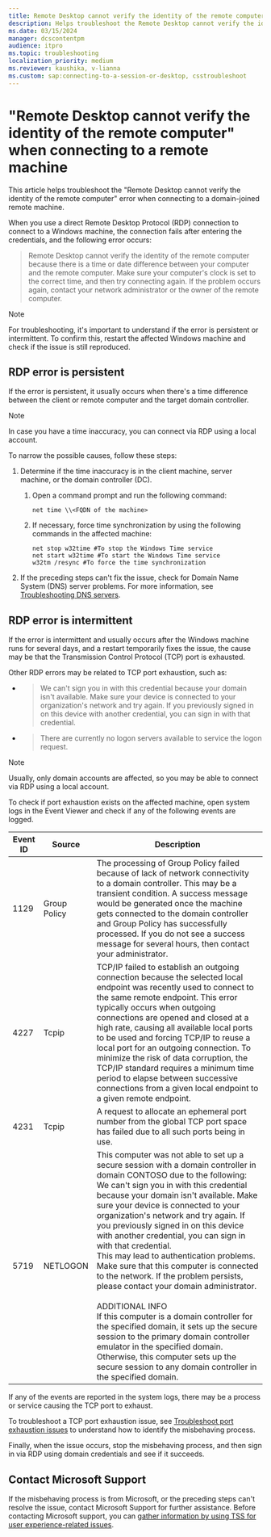 ```yaml
---
title: Remote Desktop cannot verify the identity of the remote computer
description: Helps troubleshoot the Remote Desktop cannot verify the identity of the remote computer error when connecting to a domain-joined remote machine.
ms.date: 03/15/2024
manager: dcscontentpm
audience: itpro
ms.topic: troubleshooting
localization_priority: medium
ms.reviewer: kaushika, v-lianna
ms.custom: sap:connecting-to-a-session-or-desktop, csstroubleshoot
---
```

# "Remote Desktop cannot verify the identity of the remote computer" when connecting to a remote machine

This article helps troubleshoot the "Remote Desktop cannot verify the identity of the remote computer" error when connecting to a domain-joined remote machine.

When you use a direct Remote Desktop Protocol (RDP) connection to connect to a Windows machine, the connection fails after entering the credentials, and the following error occurs:

> Remote Desktop cannot verify the identity of the remote computer because there is a time or date difference between your computer and the remote computer. Make sure your computer's clock is set to the correct time, and then try connecting again. If the problem occurs again, contact your network administrator or the owner of the remote computer.

> [!NOTE]
> For troubleshooting, it's important to understand if the error is persistent or intermittent. To confirm this, restart the affected Windows machine and check if the issue is still reproduced.

## RDP error is persistent

If the error is persistent, it usually occurs when there's a time difference between the client or remote computer and the target domain controller.

> [!NOTE]
> In case you have a time inaccuracy, you can connect via RDP using a local account.

To narrow the possible causes, follow these steps:

1. Determine if the time inaccuracy is in the client machine, server machine, or the domain controller (DC).

    1. Open a command prompt and run the following command:

        ```console
        net time \\<FQDN of the machine>
        ```

    2. If necessary, force time synchronization by using the following commands in the affected machine:

        ```console
        net stop w32time #To stop the Windows Time service
        net start w32time #To start the Windows Time service
        w32tm /resync #To force the time synchronization
        ```

2. If the preceding steps can't fix the issue, check for Domain Name System (DNS) server problems. For more information, see [Troubleshooting DNS servers](/windows-server/networking/dns/troubleshoot/troubleshoot-dns-server).

## RDP error is intermittent

If the error is intermittent and usually occurs after the Windows machine runs for several days, and a restart temporarily fixes the issue, the cause may be that the Transmission Control Protocol (TCP) port is exhausted.

Other RDP errors may be related to TCP port exhaustion, such as:

- > We can't sign you in with this credential because your domain isn't available. Make sure your device is connected to your organization's network and try again. If you previously signed in on this device with another credential, you can sign in with that credential.
- > There are currently no logon servers available to service the logon request.

> [!NOTE]
> Usually, only domain accounts are affected, so you may be able to connect via RDP using a local account.

To check if port exhaustion exists on the affected machine, open system logs in the Event Viewer and check if any of the following events are logged.

|Event ID  |Source  |Description  |
|---------|---------|---------|
|1129     |Group Policy         |The processing of Group Policy failed because of lack of network connectivity to a domain controller. This may be a transient condition. A success message would be generated once the machine gets connected to the domain controller and Group Policy has successfully processed. If you do not see a success message for several hours, then contact your administrator.         |
|4227     |Tcpip         |TCP/IP failed to establish an outgoing connection because the selected local endpoint was recently used to connect to the same remote endpoint. This error typically occurs when outgoing connections are opened and closed at a high rate, causing all available local ports to be used and forcing TCP/IP to reuse a local port for an outgoing connection. To minimize the risk of data corruption, the TCP/IP standard requires a minimum time period to elapse between successive connections from a given local endpoint to a given remote endpoint.         |
|4231     |Tcpip         |A request to allocate an ephemeral port number from the global TCP port space has failed due to all such ports being in use.         |
|5719     |NETLOGON         |This computer was not able to set up a secure session with a domain controller in domain CONTOSO due to the following:<br>We can't sign you in with this credential because your domain isn't available. Make sure your device is connected to your organization's network and try again. If you previously signed in on this device with another credential, you can sign in with that credential.<br>This may lead to authentication problems. Make sure that this computer is connected to the network. If the problem persists, please contact your domain administrator.<br><br>ADDITIONAL INFO<br>If this computer is a domain controller for the specified domain, it sets up the secure session to the primary domain controller emulator in the specified domain. Otherwise, this computer sets up the secure session to any domain controller in the specified domain.         |

If any of the events are reported in the system logs, there may be a process or service causing the TCP port to exhaust.

To troubleshoot a TCP port exhaustion issue, see [Troubleshoot port exhaustion issues](/troubleshoot/windows-client/networking/tcp-ip-port-exhaustion-troubleshooting) to understand how to identify the misbehaving process.

Finally, when the issue occurs, stop the misbehaving process, and then sign in via RDP using domain credentials and see if it succeeds.

## Contact Microsoft Support

If the misbehaving process is from Microsoft, or the preceding steps can't resolve the issue, contact Microsoft Support for further assistance. Before contacting Microsoft support, you can [gather information by using TSS for user experience-related issues](../../windows-client/windows-tss/gather-information-using-tss-user-experience.md).
